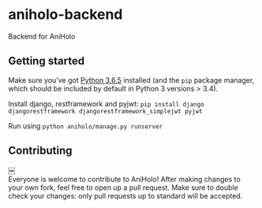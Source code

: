 # aniholo-backend

Backend for AniHolo

## Getting started

Make sure you've got [Python 3.6.5](http://www.python.org/downloads/release/python-365/) installed (and the `pip` package manager, which should be included by default in Python 3 versions > 3.4).

Install django, restframework and pyjwt: `pip install django djangorestframework djangorestframework_simplejwt pyjwt`

Run using `python aniholo/manage.py runserver`

## Contributing
￼	
Everyone is welcome to contribute to AniHolo! After making changes to your own fork, feel free to open up a pull request. Make sure to double check your changes: only pull requests up to standard will be accepted.
